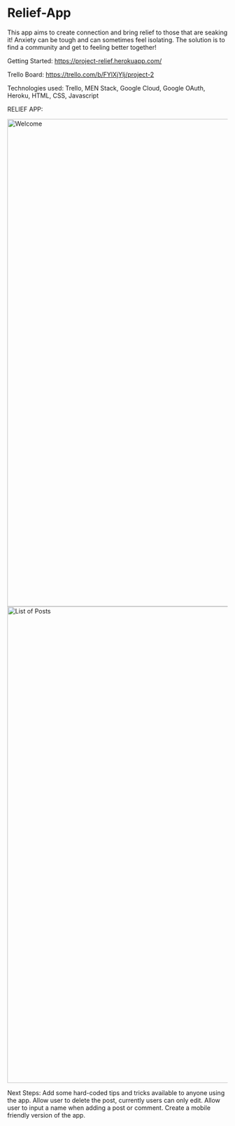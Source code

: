 # Relief-App

This app aims to create connection and bring relief to those that are seaking it! 
Anxiety can be tough and can sometimes feel isolating. The solution is to find a community and get to feeling better together!

Getting Started:
https://project-relief.herokuapp.com/

Trello Board:
https://trello.com/b/FYlXjYlj/project-2

Technologies used:
Trello,
MEN Stack, 
Google Cloud,
Google OAuth, 
Heroku,
HTML, 
CSS, 
Javascript

RELIEF APP:

<img width="1111" alt="Welcome" src="https://user-images.githubusercontent.com/99706973/161201254-3c3e4de5-aaeb-4e71-b004-7d7f450d0c7a.png">

<img width="1086" alt="List of Posts" src="https://user-images.githubusercontent.com/99706973/161201319-ad302a27-ce86-40d3-bed7-1026ec7ae160.png">



Next Steps:
Add some hard-coded tips and tricks available to anyone using the app.
Allow user to delete the post, currently users can only edit.
Allow user to input a name when adding a post or comment. 
Create a mobile friendly version of the app. 
